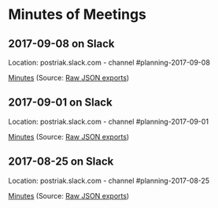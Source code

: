 # Minutes of Meetings

## 2017-09-08 on Slack

Location: postriak.slack.com - channel #planning-2017-09-08

[Minutes](2017-09-08-slack.md) (Source: [Raw JSON exports](src-2017-09-08-slack/))


## 2017-09-01 on Slack

Location: postriak.slack.com - channel #planning-2017-09-01

[Minutes](2017-09-01-slack.md) (Source: [Raw JSON exports](src-2017-09-01-slack/))


## 2017-08-25 on Slack

Location: postriak.slack.com - channel #planning-2017-08-25

[Minutes](2017-08-25-slack.md) (Source: [Raw JSON exports](src-2017-08-25-slack/))
